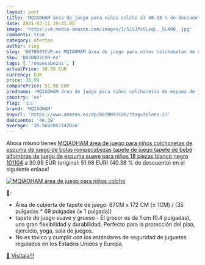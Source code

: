 ```yaml
---
layout: post
title: 'MQIAOHAM área de juego para niños colcho al 40.38 % de descuento'
date: 2021-03-11 19:41:05
image: 'https://m.media-amazon.com/images/I/51SJfcVLvqL._SL400_.jpg'
comments: true
category: ofertas
author: ring
slug: 'B07BN97CVR-es MQIAOHAM área de juego para niños colchonetas de espuma de...'
sku: 'B07BN97CVR-es'
tags: [ 'rompecabezas', ]
actualPrice: 30.99 EUR
currency: EUR
price: 30.99
comparePrice: 51.98 EUR
prodname: 'MQIAOHAM área de juego para niños colchonetas de espuma de juego de bolas rompecabezas tapete de juego tapete de bebé alfombras de juego de espuma suave para niños 18 piezas blanco negro 101104'
country: 'es'
flag: '🇪🇸'
brand: 'MQIAOHAM'
buyurl: 'https://www.amazon.es/dp/B07BN97CVR/?tag=tolees-21'
descuento: '40.38'
average: '30.5692857142856'
---
```


Ahora mismo tienes [MQIAOHAM área de juego para niños colchonetas de espuma de juego de bolas rompecabezas tapete de juego tapete de bebé alfombras de juego de espuma suave para niños 18 piezas blanco negro 101104](https://www.amazon.es/dp/B07BN97CVR/?tag=tolees-21) a 30.99 EUR (original: 51.98 EUR) (40.38 %  de descuento) en el siguiente enlace!

[![MQIAOHAM área de juego para niños colcho](https://m.media-amazon.com/images/I/51SJfcVLvqL._SL400_.jpg)](https://www.amazon.es/dp/B07BN97CVR/?tag=tolees-21)

🔎:

- Área de cubierta de tapete de juego: 87CM x 172 CM (± 1CM) / (35 pulgadas * 69 pulgadas (± 1 pulgada))
- tapete de juego suave y grueso - El grosor es de 1 cm (0.4 pulgadas), una gran flexibilidad y durabilidad. Perfecto para la protección del piso, ejercicio, yoga, sala de juegos.
- No es tóxico y cumplir con los estándares de seguridad de juguetes regulados en los Estados Unidos y Europa.

[🛒 Visítala!!!](https://www.amazon.es/dp/B07BN97CVR/?tag=tolees-21)
